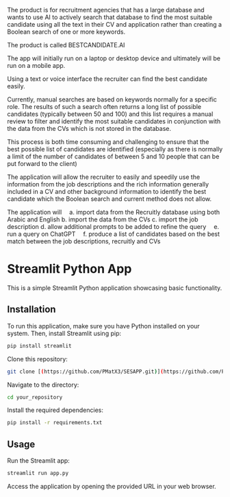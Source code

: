 The product is for recruitment agencies that has a large database and wants to
use AI to actively search that database to find the most suitable candidate using all the text in their CV and application rather than creating a Boolean search of one or more keywords.

The product is called BESTCANDIDATE.AI

The app will initially run on a laptop or desktop device and ultimately will be run on a mobile app.

Using a text or voice interface the recruiter can find the best candidate easily.

Currently, manual searches are based on keywords normally for a specific role. The results of such a search often returns a long list of possible candidates (typically between 50 and 100) and this list requires a manual review to filter and identify the most suitable candidates in conjunction with the data from the CVs which is not stored in the database.

This process is both time consuming and challenging to ensure that the best possible list of candidates are identified (especially as there is normally a limit of the number of candidates of between 5 and 10 people that can be put forward to the client)

The application will allow the recruiter to easily and speedily use the information from the job descriptions and the rich information generally included in a CV and other background information to identify the best candidate which the Boolean search and current method does not allow.

The application will
 a. import data from the Recruitly database using both Arabic and English
    b. import the data from the CVs
    c. import the job description
    d. allow additional prompts to be added to refine the query
 e. run a query on ChatGPT
 f. produce a list of candidates based on the best match between the job descriptions, recruitly and CVs




# Streamlit Python App

This is a simple Streamlit Python application showcasing basic functionality.

## Installation

To run this application, make sure you have Python installed on your system. Then, install Streamlit using pip:

```bash
pip install streamlit
```

Clone this repository:
```bash
git clone [(https://github.com/PMatX3/SESAPP.git)](https://github.com/PMatX3/SESAPP.git)
```

Navigate to the directory:
```bash
cd your_repository
```

Install the required dependencies:
```bash
pip install -r requirements.txt
```

## Usage

Run the Streamlit app:

```bash
streamlit run app.py
```

Access the application by opening the provided URL in your web browser.



